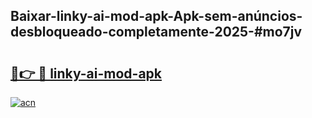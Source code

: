 ## Baixar-linky-ai-mod-apk-Apk-sem-anúncios-desbloqueado-completamente-2025-#mo7jv

# <h2><a href="https://ainizakaria.my?title=linky-ai-mod-apk&ref=20M">🔗👉 🔴 linky-ai-mod-apk</a></h2>

[![acn](https://github.com/user-attachments/assets/0f9c940e-d8b0-45ae-aac7-cd30a18b3e1c)](https://ainizakaria.my?title=linky-ai-mod-apk&ref=20M)

